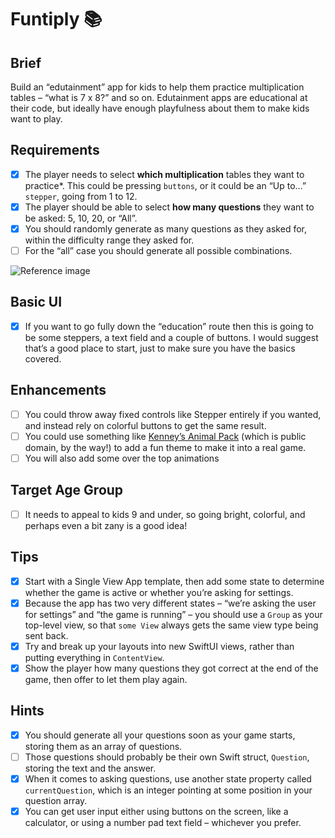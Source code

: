 # Funtiply 📚

## Brief
Build an “edutainment” app for kids to help them practice multiplication tables – “what is 7 x 8?” and so on. Edutainment apps are educational at their code, but ideally have enough playfulness about them to make kids want to play.

## Requirements
- [x] The player needs to select **which multiplication** tables they want to practice*. This could be pressing `buttons`, or it could be an “Up to…” `stepper`, going from 1 to 12.
- [x] The player should be able to select **how many questions** they want to be asked: 5, 10, 20, or “All”.
- [x] You should randomly generate as many questions as they asked for, within the difficulty range they asked for. 
- [ ] For the “all” case you should generate all possible combinations.

![Reference image](https://i.ibb.co/5rSCcM2/Screen-Shot-2020-12-25-at-18-01-26.png)

## Basic UI
- [x] If you want to go fully down the “education” route then this is going to be some steppers, a text field and a couple of buttons. I would suggest that’s a good place to start, just to make sure you have the basics covered.

## Enhancements
- [ ] You could throw away fixed controls like Stepper entirely if you wanted, and instead rely on colorful buttons to get the same result. 
- [ ] You could use something like [Kenney’s Animal Pack](https://kenney.nl/assets/animal-pack-redux) (which is public domain, by the way!) to add a fun theme to make it into a real game. 
- [ ] You will also add some over the top animations

## Target Age Group
- [ ] It needs to appeal to kids 9 and under, so going bright, colorful, and perhaps even a bit zany is a good idea!

## Tips
- [x] Start with a Single View App template, then add some state to determine whether the game is active or whether you’re asking for settings.
- [x] Because the app has two very different states – “we’re asking the user for settings” and “the game is running” – you should use a `Group` as your top-level view, so that `some View` always gets the same view type being sent back.
- [x] Try and break up your layouts into new SwiftUI views, rather than putting everything in `ContentView`.
- [x] Show the player how many questions they got correct at the end of the game, then offer to let them play again.

## Hints
- [x] You should generate all your questions soon as your game starts, storing them as an array of questions.
- [ ] Those questions should probably be their own Swift struct, `Question`, storing the text and the answer.
- [x] When it comes to asking questions, use another state property called `currentQuestion`, which is an integer pointing at some position in your question array.
- [x] You can get user input either using buttons on the screen, like a calculator, or using a number pad text field – whichever you prefer.
